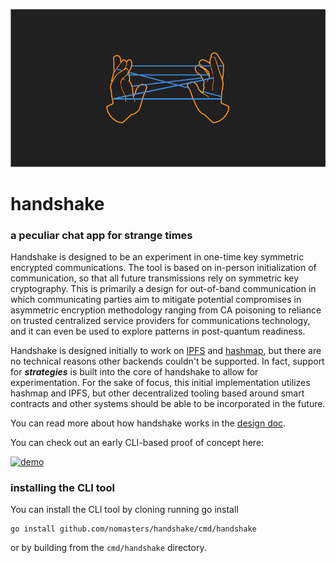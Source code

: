 ![handshake logo](images/handshake-dark.png)

# handshake

### a peculiar chat app for strange times

Handshake is designed to be an experiment in one-time key symmetric encrypted communications. The tool is based on in-person initialization of communication, so that all future transmissions rely on symmetric key cryptography. This is primarily a design for out-of-band communication in which communicating parties aim to mitigate potential compromises in asymmetric encryption methodology ranging from CA poisoning to reliance on trusted centralized service providers for communications technology, and it can even be used to explore patterns in post-quantum readiness.

Handshake is designed initially to work on [IPFS](https://ipfs.io) and [hashmap](https://hashmap.sh), but there are no technical reasons other backends couldn't be supported. In fact, support for **_strategies_** is built into the core of handshake to allow for experimentation. For the sake of focus, this initial implementation utilizes hashmap and IPFS, but other decentralized tooling based around smart contracts and other systems should be able to be incorporated in the future.

You can read more about how handshake works in the [design doc](design-docs/handshake-core.md).

You can check out an early CLI-based proof of concept here:

[![demo](https://asciinema.org/a/a1ZBEQpJQjekQLNIi4wSHRsA4.svg)](https://asciinema.org/a/a1ZBEQpJQjekQLNIi4wSHRsA4?autoplay=1)


### installing the CLI tool

You can install the CLI tool by cloning running go install

```
go install github.com/nomasters/handshake/cmd/handshake
```

or by building from the `cmd/handshake` directory.
